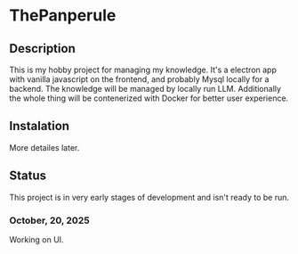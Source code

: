 # ThePanperule

## Description
This is my hobby project for managing my knowledge. It's a electron app with vanilla javascript on the frontend, and probably Mysql locally for a backend. The knowledge will be managed by locally run LLM. Additionally the whole thing will be contenerized with Docker for better user experience.

## Instalation

More detailes later.

## Status

This project is in very early stages of development and isn't ready to be run.

### October, 20, 2025

Working on UI.
